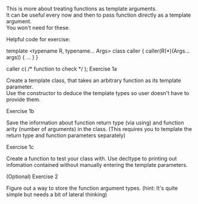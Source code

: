 This is more about treating functions as template arguments.  
It can be useful every now and then to pass function directly as a template argument.  
You won't need <functional> for these.

Helpful code for exercise:

template <typename R, typename... Args>
class caller
{
    caller(R(*)(Args... args)) { ... }
}

caller c( /* function to check */ );
Exercise 1a

Create a template class, that takes an arbitrary function as its template parameter.  
Use the constructor to deduce the template types so user doesn't have to provide them.

 

Exercise 1b

Save the information about function return type (via using) and function arity (number of arguments) 
in the class.  (This requires you to template the return type and function parameters separately)

 

Exercise 1c

Create a function to test your class with.  Use decltype to printing out infomation contained without 
manually entering the template parameters.

 

(Optional) Exercise 2

Figure out a way to store the function argument types.  (hint: It's quite simple but needs a bit of lateral thinking)